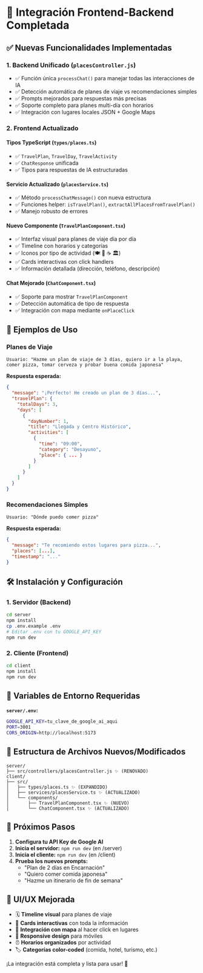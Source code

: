 # 🚀 Integración Frontend-Backend Completada

## ✅ **Nuevas Funcionalidades Implementadas**

### **1. Backend Unificado (`placesController.js`)**
- ✅ Función única `processChat()` para manejar todas las interacciones de IA
- ✅ Detección automática de planes de viaje vs recomendaciones simples
- ✅ Prompts mejorados para respuestas más precisas
- ✅ Soporte completo para planes multi-día con horarios
- ✅ Integración con lugares locales JSON + Google Maps

### **2. Frontend Actualizado**

#### **Tipos TypeScript (`types/places.ts`)**
- ✅ `TravelPlan`, `TravelDay`, `TravelActivity`
- ✅ `ChatResponse` unificada
- ✅ Tipos para respuestas de IA estructuradas

#### **Servicio Actualizado (`placesService.ts`)**
- ✅ Método `processChatMessage()` con nueva estructura
- ✅ Funciones helper: `isTravelPlan()`, `extractAllPlacesFromTravelPlan()`
- ✅ Manejo robusto de errores

#### **Nuevo Componente (`TravelPlanComponent.tsx`)**
- ✅ Interfaz visual para planes de viaje día por día
- ✅ Timeline con horarios y categorías
- ✅ Iconos por tipo de actividad (🍽️ 🏨 ☕ 🏛️)
- ✅ Cards interactivas con click handlers
- ✅ Información detallada (dirección, teléfono, descripción)

#### **Chat Mejorado (`ChatComponent.tsx`)**
- ✅ Soporte para mostrar `TravelPlanComponent`
- ✅ Detección automática de tipo de respuesta
- ✅ Integración con mapa mediante `onPlaceClick`

## 🎯 **Ejemplos de Uso**

### **Planes de Viaje**
```
Usuario: "Hazme un plan de viaje de 3 días, quiero ir a la playa, comer pizza, tomar cerveza y probar buena comida japonesa"
```

**Respuesta esperada:**
```json
{
  "message": "¡Perfecto! He creado un plan de 3 días...",
  "travelPlan": {
    "totalDays": 3,
    "days": [
      {
        "dayNumber": 1,
        "title": "Llegada y Centro Histórico",
        "activities": [
          {
            "time": "09:00",
            "category": "Desayuno",
            "place": { ... }
          }
        ]
      }
    ]
  }
}
```

### **Recomendaciones Simples**
```
Usuario: "Dónde puedo comer pizza"
```

**Respuesta esperada:**
```json
{
  "message": "Te recomiendo estos lugares para pizza...",
  "places": [...],
  "timestamp": "..."
}
```

## 🛠️ **Instalación y Configuración**

### **1. Servidor (Backend)**
```bash
cd server
npm install
cp .env.example .env
# Editar .env con tu GOOGLE_API_KEY
npm run dev
```

### **2. Cliente (Frontend)**
```bash
cd client
npm install
npm run dev
```

## 🔧 **Variables de Entorno Requeridas**

**`server/.env`:**
```bash
GOOGLE_API_KEY=tu_clave_de_google_ai_aqui
PORT=3001
CORS_ORIGIN=http://localhost:5173
```

## 📁 **Estructura de Archivos Nuevos/Modificados**

```
server/
├── src/controllers/placesController.js ✨ (RENOVADO)
client/
├── src/
│   ├── types/places.ts ✨ (EXPANDIDO)
│   ├── services/placesService.ts ✨ (ACTUALIZADO)
│   └── components/
│       ├── TravelPlanComponent.tsx ✨ (NUEVO)
│       └── ChatComponent.tsx ✨ (ACTUALIZADO)
```

## 🚀 **Próximos Pasos**

1. **Configura tu API Key de Google AI**
2. **Inicia el servidor:** `npm run dev` (en /server)
3. **Inicia el cliente:** `npm run dev` (en /client)
4. **Prueba los nuevos prompts:**
   - "Plan de 2 días en Encarnación"
   - "Quiero comer comida japonesa"
   - "Hazme un itinerario de fin de semana"

## 🎨 **UI/UX Mejorada**

- 🗓️ **Timeline visual** para planes de viaje
- 🎯 **Cards interactivas** con toda la información
- 📍 **Integración con mapa** al hacer click en lugares
- 📱 **Responsive design** para móviles
- ⏰ **Horarios organizados** por actividad
- 🏷️ **Categorías color-coded** (comida, hotel, turismo, etc.)

¡La integración está completa y lista para usar! 🎉
